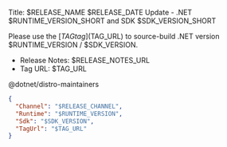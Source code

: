 <!-- This file is a template for a GitHub Discussion post. -->
<!-- The line prefixed by 'Title:' will be submitted as the title of the discussion, and the rest of the file will be submitted as the body. -->
Title: $RELEASE_NAME $RELEASE_DATE Update - .NET $RUNTIME_VERSION_SHORT and SDK $SDK_VERSION_SHORT

Please use the [$TAG tag]($TAG_URL) to source-build .NET version $RUNTIME_VERSION / $SDK_VERSION.

- Release Notes: $RELEASE_NOTES_URL
- Tag URL: $TAG_URL

@dotnet/distro-maintainers

```json
{
  "Channel": "$RELEASE_CHANNEL",
  "Runtime": "$RUNTIME_VERSION",
  "Sdk": "$SDK_VERSION",
  "TagUrl": "$TAG_URL"
}
```
